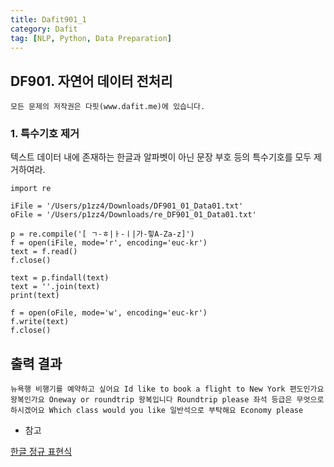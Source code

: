 ```yaml
---
title: Dafit901_1
category: Dafit
tag: [NLP, Python, Data Preparation]
---
```



## DF901. 자연어 데이터 전처리 

~~~
모든 문제의 저작권은 다핏(www.dafit.me)에 있습니다. 
~~~

### 1. 특수기호 제거 
텍스트 데이터 내에 존재하는 한글과 알파벳이 아닌 문장 부호 등의 특수기호를 모두 제거하여라. 


~~~
import re

iFile = '/Users/p1zz4/Downloads/DF901_01_Data01.txt'
oFile = '/Users/p1zz4/Downloads/re_DF901_01_Data01.txt'

p = re.compile('[ ㄱ-ㅎ|ㅏ-ㅣ|가-힣A-Za-z]') 
f = open(iFile, mode='r', encoding='euc-kr') 
text = f.read() 
f.close() 

text = p.findall(text) 
text = ''.join(text) 
print(text) 

f = open(oFile, mode='w', encoding='euc-kr') 
f.write(text) 
f.close()

~~~


## 출력 결과 

~~~
뉴욕행 비행기를 예약하고 싶어요 Id like to book a flight to New York 편도인가요 왕복인가요 Oneway or roundtrip 왕복입니다 Roundtrip please 좌석 등급은 무엇으로 하시겠어요 Which class would you like 일반석으로 부탁해요 Economy please
~~~


- 참고

[한글 정규 표현식](https://eblee-repo.tistory.com/40)
